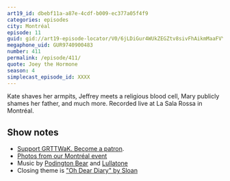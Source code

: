 ```yaml
---
art19_id: dbebf11a-a87e-4cdf-b009-ec377a05f4f9
categories: episodes
city: Montréal
episode: 11
guid: gid://art19-episode-locator/V0/6jLDiGur4WUkZEGZtv8sivFhAikmMaaFVY46HOQM-Fg
megaphone_uid: GUR9740900483
number: 411
permalink: /episode/411/
quote: Joey the Hormone
season: 4
simplecast_episode_id: XXXX
---
```


Kate shaves her armpits, Jeffrey meets a religious blood cell, Mary publicly shames her father, and much more. Recorded live at La Sala Rossa in Montréal.

## Show notes
* [Support GRTTWaK. Become a patron](https://grownupsreadthingstheywroteaskids.com/support/?utm_source=podcast&utm_medium=referral&utm_campaign=411).
* [Photos from our Montréal event]()
* Music by [Podington Bear](https://geo.itunes.apple.com/us/artist/podington-bear/id250459572?at=10lR7u&mt=1&app=music) and [Lullatone](https://geo.itunes.apple.com/us/artist/lullatone/id34467705?at=10lR7u&mt=1&app=music)
* Closing theme is ["Oh Dear Diary" by Sloan](http://sloan.spinshop.com/details/9850)